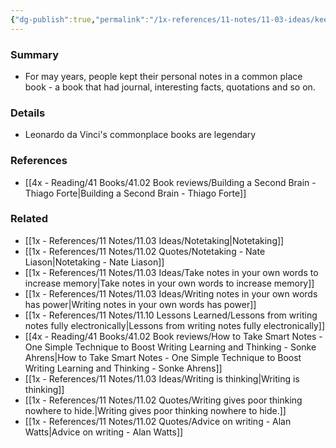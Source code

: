 ```yaml
---
{"dg-publish":true,"permalink":"/1x-references/11-notes/11-03-ideas/keep-notes-in-a-commonplace-book/","title":"Keep notes in a commonplace book","created":"2023-09-15T16:47:16.677+03:00","updated":"2024-02-14T20:18:28.893+03:00"}
---
```



### Summary
- For may years, people kept their personal notes in a common place book - a book that had journal, interesting facts, quotations and so on.

### Details
- Leonardo da Vinci's commonplace books are legendary

### References
- [[4x - Reading/41 Books/41.02 Book reviews/Building a Second Brain - Thiago Forte\|Building a Second Brain - Thiago Forte]]

### Related
- [[1x - References/11 Notes/11.03 Ideas/Notetaking\|Notetaking]]
- [[1x - References/11 Notes/11.02 Quotes/Notetaking - Nate Liason\|Notetaking - Nate Liason]]
- [[1x - References/11 Notes/11.03 Ideas/Take notes in your own words to increase memory\|Take notes in your own words to increase memory]]
- [[1x - References/11 Notes/11.03 Ideas/Writing notes in your own words has power\|Writing notes in your own words has power]]
- [[1x - References/11 Notes/11.10 Lessons Learned/Lessons from writing notes fully electronically\|Lessons from writing notes fully electronically]]
- [[4x - Reading/41 Books/41.02 Book reviews/How to Take Smart Notes - One Simple Technique to Boost Writing Learning and Thinking - Sonke Ahrens\|How to Take Smart Notes - One Simple Technique to Boost Writing Learning and Thinking - Sonke Ahrens]]
- [[1x - References/11 Notes/11.03 Ideas/Writing is thinking\|Writing is thinking]]
- [[1x - References/11 Notes/11.02 Quotes/Writing gives poor thinking nowhere to hide.\|Writing gives poor thinking nowhere to hide.]]
- [[1x - References/11 Notes/11.02 Quotes/Advice on writing - Alan Watts\|Advice on writing - Alan Watts]]
  